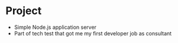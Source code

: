 # Project

- Simple Node.js application server
- Part of tech test that got me my first developer job as consultant
